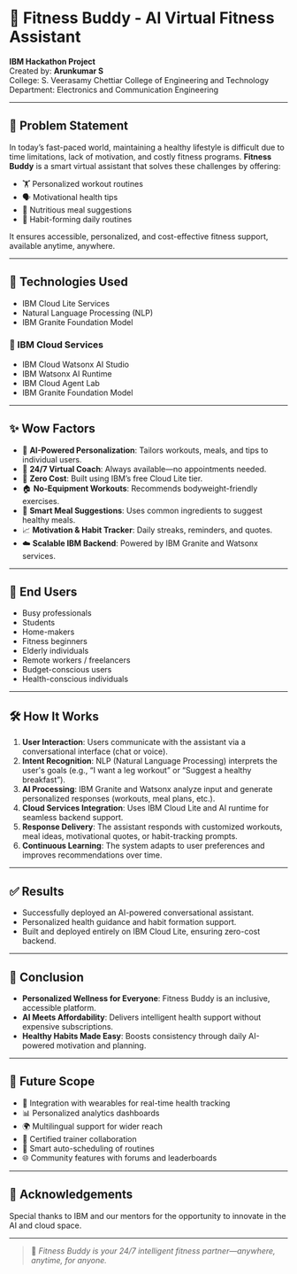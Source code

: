 # 🧠 Fitness Buddy - AI Virtual Fitness Assistant

**IBM Hackathon Project**  
Created by: **Arunkumar S**  
College: S. Veerasamy Chettiar College of Engineering and Technology  
Department: Electronics and Communication Engineering  

---

## 📌 Problem Statement

In today’s fast-paced world, maintaining a healthy lifestyle is difficult due to time limitations, lack of motivation, and costly fitness programs. **Fitness Buddy** is a smart virtual assistant that solves these challenges by offering:

- 🏋️ Personalized workout routines
- 🗣️ Motivational health tips
- 🥗 Nutritious meal suggestions
- 🔄 Habit-forming daily routines

It ensures accessible, personalized, and cost-effective fitness support, available anytime, anywhere.

---

## 🔧 Technologies Used

- IBM Cloud Lite Services  
- Natural Language Processing (NLP)  
- IBM Granite Foundation Model  

### 🧠 IBM Cloud Services

- IBM Cloud Watsonx AI Studio  
- IBM Watsonx AI Runtime  
- IBM Cloud Agent Lab  
- IBM Granite Foundation Model  

---

## ✨ Wow Factors

- 🤖 **AI-Powered Personalization**: Tailors workouts, meals, and tips to individual users.  
- 💬 **24/7 Virtual Coach**: Always available—no appointments needed.  
- 💸 **Zero Cost**: Built using IBM’s free Cloud Lite tier.  
- 🏠 **No-Equipment Workouts**: Recommends bodyweight-friendly exercises.  
- 🥗 **Smart Meal Suggestions**: Uses common ingredients to suggest healthy meals.  
- 📈 **Motivation & Habit Tracker**: Daily streaks, reminders, and quotes.  
- ☁️ **Scalable IBM Backend**: Powered by IBM Granite and Watsonx services.  

---

## 👥 End Users

- Busy professionals  
- Students  
- Home-makers  
- Fitness beginners  
- Elderly individuals  
- Remote workers / freelancers  
- Budget-conscious users  
- Health-conscious individuals  

---

## 🛠️ How It Works

1. **User Interaction**: Users communicate with the assistant via a conversational interface (chat or voice).
2. **Intent Recognition**: NLP (Natural Language Processing) interprets the user's goals (e.g., “I want a leg workout” or “Suggest a healthy breakfast”).
3. **AI Processing**: IBM Granite and Watsonx analyze input and generate personalized responses (workouts, meal plans, etc.).
4. **Cloud Services Integration**: Uses IBM Cloud Lite and AI runtime for seamless backend support.
5. **Response Delivery**: The assistant responds with customized workouts, meal ideas, motivational quotes, or habit-tracking prompts.
6. **Continuous Learning**: The system adapts to user preferences and improves recommendations over time.

---

## ✅ Results

- Successfully deployed an AI-powered conversational assistant.  
- Personalized health guidance and habit formation support.  
- Built and deployed entirely on IBM Cloud Lite, ensuring zero-cost backend.  

---

## 📌 Conclusion

- **Personalized Wellness for Everyone**: Fitness Buddy is an inclusive, accessible platform.  
- **AI Meets Affordability**: Delivers intelligent health support without expensive subscriptions.  
- **Healthy Habits Made Easy**: Boosts consistency through daily AI-powered motivation and planning.  

---

## 🚀 Future Scope

- 🧠 Integration with wearables for real-time health tracking  
- 📊 Personalized analytics dashboards  
- 🌍 Multilingual support for wider reach  
- 🤝 Certified trainer collaboration  
- 📅 Smart auto-scheduling of routines  
- 🌐 Community features with forums and leaderboards  

---

## 🙏 Acknowledgements

Special thanks to IBM and our mentors for the opportunity to innovate in the AI and cloud space.

---

> 🧠 *Fitness Buddy is your 24/7 intelligent fitness partner—anywhere, anytime, for anyone.*
